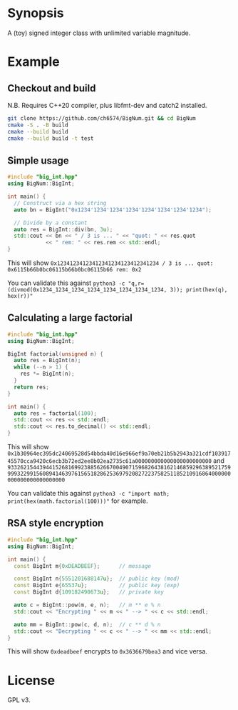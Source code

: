 # Synopsis
A (toy) signed integer class with unlimited variable magnitude.

# Example
## Checkout and build
N.B. Requires C++20 compiler, plus libfmt-dev and catch2 installed.

```bash
git clone https://github.com/ch6574/BigNum.git && cd BigNum
cmake -S . -B build
cmake --build build
cmake --build build -t test
```

## Simple usage
```c++
#include "big_int.hpp"
using BigNum::BigInt;

int main() {
  // Construct via a hex string
  auto bn = BigInt("0x1234'1234'1234'1234'1234'1234'1234'1234");

  // Divide by a constant
  auto res = BigInt::div(bn, 3u);
  std::cout << bn << " / 3 is ... " << "quot: " << res.quot
            << " rem: " << res.rem << std::endl;
}
```

This will show `0x12341234123412341234123412341234 / 3 is ... quot: 0x6115b66b0bc06115b66b0bc06115b66 rem: 0x2`

You can validate this against `python3 -c "q,r=(divmod(0x1234_1234_1234_1234_1234_1234_1234_1234, 3)); print(hex(q), hex(r))"`

## Calculating a large factorial
```c++
#include "big_int.hpp"
using BigNum::BigInt;

BigInt factorial(unsigned n) {
  auto res = BigInt(n);
  while (--n > 1) {
    res *= BigInt(n);
  }
  return res;
}

int main() {
  auto res = factorial(100);
  std::cout << res << std::endl;
  std::cout << res.to_decimal() << std::endl;
}
```

This will show `0x1b30964ec395dc24069528d54bbda40d16e966ef9a70eb21b5b2943a321cdf10391745570cca9420c6ecb3b72ed2ee8b02ea2735c61a000000000000000000000000`
and `93326215443944152681699238856266700490715968264381621468592963895217599993229915608941463976156518286253697920827223758251185210916864000000000000000000000000`

You can validate this against `python3 -c "import math; print(hex(math.factorial(100)))"` for example.

## RSA style encryption
```c++
#include "big_int.hpp"
using BigNum::BigInt;

int main() {
  const BigInt m{0xDEADBEEF};      // message

  const BigInt n{5551201688147u};  // public key (mod)
  const BigInt e{65537u};          // public key (exp)
  const BigInt d{109182490673u};   // private key

  auto c = BigInt::pow(m, e, n);   // m ** e % n
  std::cout << "Encrypting " << m << " --> " << c << std::endl;

  auto mm = BigInt::pow(c, d, n);  // c ** d % n
  std::cout << "Decrypting " << c << " --> " << mm << std::endl;
}
```

This will show `0xdeadbeef` encrypts to `0x3636679bea3` and vice versa.


# License
GPL v3.
